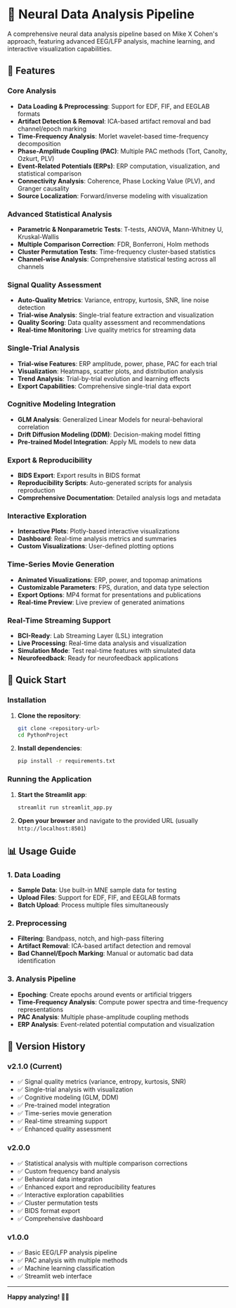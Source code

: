 # 🧠 Neural Data Analysis Pipeline

A comprehensive neural data analysis pipeline based on Mike X Cohen's approach, featuring advanced EEG/LFP analysis, machine learning, and interactive visualization capabilities.

## 🌟 Features

### Core Analysis
- **Data Loading & Preprocessing**: Support for EDF, FIF, and EEGLAB formats
- **Artifact Detection & Removal**: ICA-based artifact removal and bad channel/epoch marking
- **Time-Frequency Analysis**: Morlet wavelet-based time-frequency decomposition
- **Phase-Amplitude Coupling (PAC)**: Multiple PAC methods (Tort, Canolty, Ozkurt, PLV)
- **Event-Related Potentials (ERPs)**: ERP computation, visualization, and statistical comparison
- **Connectivity Analysis**: Coherence, Phase Locking Value (PLV), and Granger causality
- **Source Localization**: Forward/inverse modeling with visualization

### Advanced Statistical Analysis
- **Parametric & Nonparametric Tests**: T-tests, ANOVA, Mann-Whitney U, Kruskal-Wallis
- **Multiple Comparison Correction**: FDR, Bonferroni, Holm methods
- **Cluster Permutation Tests**: Time-frequency cluster-based statistics
- **Channel-wise Analysis**: Comprehensive statistical testing across all channels

### Signal Quality Assessment
- **Auto-Quality Metrics**: Variance, entropy, kurtosis, SNR, line noise detection
- **Trial-wise Analysis**: Single-trial feature extraction and visualization
- **Quality Scoring**: Data quality assessment and recommendations
- **Real-time Monitoring**: Live quality metrics for streaming data

### Single-Trial Analysis
- **Trial-wise Features**: ERP amplitude, power, phase, PAC for each trial
- **Visualization**: Heatmaps, scatter plots, and distribution analysis
- **Trend Analysis**: Trial-by-trial evolution and learning effects
- **Export Capabilities**: Comprehensive single-trial data export

### Cognitive Modeling Integration
- **GLM Analysis**: Generalized Linear Models for neural-behavioral correlation
- **Drift Diffusion Modeling (DDM)**: Decision-making model fitting
- **Pre-trained Model Integration**: Apply ML models to new data

### Export & Reproducibility
- **BIDS Export**: Export results in BIDS format
- **Reproducibility Scripts**: Auto-generated scripts for analysis reproduction
- **Comprehensive Documentation**: Detailed analysis logs and metadata

### Interactive Exploration
- **Interactive Plots**: Plotly-based interactive visualizations
- **Dashboard**: Real-time analysis metrics and summaries
- **Custom Visualizations**: User-defined plotting options

### Time-Series Movie Generation
- **Animated Visualizations**: ERP, power, and topomap animations
- **Customizable Parameters**: FPS, duration, and data type selection
- **Export Options**: MP4 format for presentations and publications
- **Real-time Preview**: Live preview of generated animations

### Real-Time Streaming Support
- **BCI-Ready**: Lab Streaming Layer (LSL) integration
- **Live Processing**: Real-time data analysis and visualization
- **Simulation Mode**: Test real-time features with simulated data
- **Neurofeedback**: Ready for neurofeedback applications

## 🚀 Quick Start

### Installation

1. **Clone the repository**:
   ```bash
   git clone <repository-url>
   cd PythonProject
   ```

2. **Install dependencies**:
   ```bash
   pip install -r requirements.txt
   ```

### Running the Application

1. **Start the Streamlit app**:
   ```bash
   streamlit run streamlit_app.py
   ```

2. **Open your browser** and navigate to the provided URL (usually `http://localhost:8501`)

## 📊 Usage Guide

### 1. Data Loading
- **Sample Data**: Use built-in MNE sample data for testing
- **Upload Files**: Support for EDF, FIF, and EEGLAB formats
- **Batch Upload**: Process multiple files simultaneously

### 2. Preprocessing
- **Filtering**: Bandpass, notch, and high-pass filtering
- **Artifact Removal**: ICA-based artifact detection and removal
- **Bad Channel/Epoch Marking**: Manual or automatic bad data identification

### 3. Analysis Pipeline
- **Epoching**: Create epochs around events or artificial triggers
- **Time-Frequency Analysis**: Compute power spectra and time-frequency representations
- **PAC Analysis**: Multiple phase-amplitude coupling methods
- **ERP Analysis**: Event-related potential computation and visualization



## 🔄 Version History

### v2.1.0 (Current)
- ✅ Signal quality metrics (variance, entropy, kurtosis, SNR)
- ✅ Single-trial analysis with visualization
- ✅ Cognitive modeling (GLM, DDM)
- ✅ Pre-trained model integration
- ✅ Time-series movie generation
- ✅ Real-time streaming support
- ✅ Enhanced quality assessment

### v2.0.0
- ✅ Statistical analysis with multiple comparison corrections
- ✅ Custom frequency band analysis
- ✅ Behavioral data integration
- ✅ Enhanced export and reproducibility features
- ✅ Interactive exploration capabilities
- ✅ Cluster permutation tests
- ✅ BIDS format export
- ✅ Comprehensive dashboard

### v1.0.0
- ✅ Basic EEG/LFP analysis pipeline
- ✅ PAC analysis with multiple methods
- ✅ Machine learning classification
- ✅ Streamlit web interface

---

**Happy analyzing! 🧠✨** 
